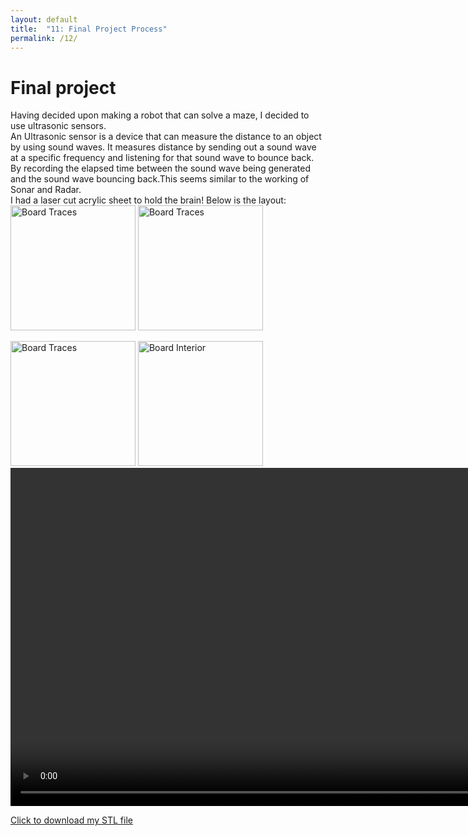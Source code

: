 ```yaml
---
layout: default
title:  "11: Final Project Process"
permalink: /12/
---
```


<h1>Final project</h1>



Having decided upon making a robot that can solve a maze, I decided to use ultrasonic sensors.
<br>
An Ultrasonic sensor is a device that can measure the distance to an object by using sound waves. It measures distance by sending out a sound wave at a specific frequency and listening for that sound wave to bounce back. By recording the elapsed time between the sound wave being generated and the sound wave bouncing back.This seems similar to the working of Sonar and Radar.
<br>
I had a laser cut acrylic sheet to hold the brain! Below is the layout: 
<img src="layout.jpg" alt="Board Traces" style="height: 200px; max-width: 48%">
<img src="wiring.jpg" alt="Board Traces" style="height: 200px; max-width: 48%">


<!-- You can include comments that will not be translated to HTML -->

<!-- You can include links and images in the following format: -->


<!-- Or, you can also directly include HTML, for example to make a split image -->

<img src="board1.jpg" alt="Board Traces" style="height: 200px; max-width: 48%">
<img src="board2.jpg" alt="Board Interior" style="height: 200px; max-width: 48%">


<!-- You can also use HTML tags to include a video -->
<video width="955" height="541" controls>
	<source src="vid.mp4" type="video/mp4">
</video>

<!-- Or to add a download link to any (reasonably small) file in your permalink directory -->

<a href='cube.stl' download>Click to download my STL file</a>

